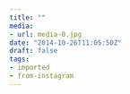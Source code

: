 ```yaml
---
title: ""
media:
- url: media-0.jpg
date: "2014-10-26T11:05:50Z"
draft: false
tags:
- imported
- from-instagram
---
```

